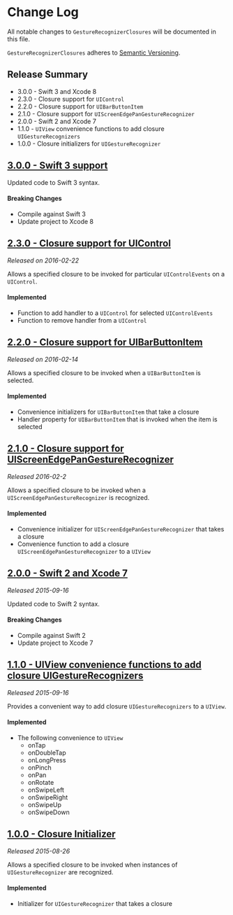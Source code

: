 # Change Log

All notable changes to `GestureRecognizerClosures` will be documented in this file.

`GestureRecognizerClosures` adheres to [Semantic Versioning](http://semver.org/).

## Release Summary
- 3.0.0 - Swift 3 and Xcode 8
- 2.3.0 - Closure support for `UIControl`
- 2.2.0 - Closure support for `UIBarButtonItem`
- 2.1.0 - Closure support for `UIScreenEdgePanGestureRecognizer`
- 2.0.0 - Swift 2 and Xcode 7
- 1.1.0 - `UIView` convenience functions to add closure `UIGestureRecognizers`
- 1.0.0 - Closure initializers for `UIGestureRecognizer`

## [3.0.0 - Swift 3 support](https://github.com/marcbaldwin/GestureRecognizerClosures/releases/tag/3.0.0)

Updated code to Swift 3 syntax.

#### Breaking Changes
- Compile against Swift 3
- Update project to Xcode 8

## [2.3.0 - Closure support for UIControl](https://github.com/marcbaldwin/GestureRecognizerClosures/releases/tag/2.3.0)
*Released on 2016-02-22*

Allows a specified closure to be invoked for particular `UIControlEvents` on a `UIControl`.

#### Implemented
- Function to add handler to a `UIControl` for selected `UIControlEvents`
- Function to remove handler from a `UIControl`

## [2.2.0 - Closure support for UIBarButtonItem](https://github.com/marcbaldwin/GestureRecognizerClosures/releases/tag/2.2.0)
*Released on 2016-02-14*

Allows a specified closure to be invoked when a `UIBarButtonItem` is selected.

#### Implemented
- Convenience initializers for `UIBarButtonItem` that take a closure
- Handler property for `UIBarButtonItem` that is invoked when the item is selected

## [2.1.0 - Closure support for UIScreenEdgePanGestureRecognizer](https://github.com/marcbaldwin/GestureRecognizerClosures/releases/tag/2.1.0)
*Released 2016-02-2*

Allows a specified closure to be invoked when a `UIScreenEdgePanGestureRecognizer` is recognized.

#### Implemented
- Convenience initializer for `UIScreenEdgePanGestureRecognizer` that takes a closure
- Convenience function to add a closure `UIScreenEdgePanGestureRecognizer` to a `UIView`

## [2.0.0 - Swift 2 and Xcode 7](https://github.com/marcbaldwin/GestureRecognizerClosures/releases/tag/2.0.0)
*Released 2015-09-16*

Updated code to Swift 2 syntax.

#### Breaking Changes
- Compile against Swift 2
- Update project to Xcode 7

## [1.1.0 - UIView convenience functions to add closure UIGestureRecognizers](https://github.com/marcbaldwin/GestureRecognizerClosures/releases/tag/1.1.0)
*Released 2015-09-16*

Provides a convenient way to add closure `UIGestureRecognizers` to a `UIView`.

#### Implemented
- The following convenience to `UIView`
  - onTap
  - onDoubleTap
  - onLongPress
  - onPinch
  - onPan
  - onRotate
  - onSwipeLeft
  - onSwipeRight
  - onSwipeUp
  - onSwipeDown

## [1.0.0 - Closure Initializer](https://github.com/marcbaldwin/GestureRecognizerClosures/releases/tag/1.0.0)
*Released 2015-08-26*

Allows a specified closure to be invoked when instances of `UIGestureRecognizer` are recognized.

#### Implemented
- Initializer for `UIGestureRecognizer` that takes a closure
